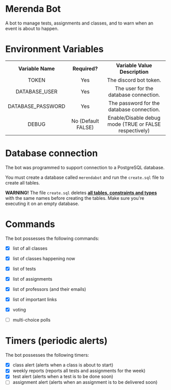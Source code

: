 # Merenda Bot
A bot to manage tests, assignments and classes,
and to warn when an event is about to happen.

# Environment Variables

<table>
    <tr>
        <th>Variable Name</th>
        <th>Required?</th>
        <th>Variable Value Description</th>
    </tr>
    <tr style="text-align: center;">
        <td>TOKEN</td>
        <td>Yes</td>
        <td>The discord bot token.</td>
    </tr>
    <tr style="text-align: center;">
        <td>DATABASE_USER</td>
        <td>Yes</td>
        <td>The user for the database connection.</td>
    </tr>
    <tr style="text-align: center;">
        <td>DATABASE_PASSWORD</td>
        <td>Yes</td>
        <td>The password for the database connection.</td>
    </tr>
    <tr style="text-align: center;">
        <td>DEBUG</td>
        <td>No (Default FALSE)</td>
        <td>Enable/Disable debug mode (TRUE or FALSE respectively)</td>
    </tr>
</table>

# Database connection
The bot was programmed to support connection to a PostgreSQL database.

You must create a database called `merendabot` and run the `create.sql` file to create all tables.

**WARNING!** The file `create.sql` deletes **<u>all tables, constraints and types</u>** with the same names before creating the tables.
Make sure you're executing it on an empty database.


# Commands

The bot possesses the following commands:
- [x] list of all classes
- [x] list of classes happening now
- [x] list of tests
- [x] list of assignments
- [x] list of professors (and their emails)
- [x] list of important links
- [x] voting
- [ ] multi-choice polls


# Timers (periodic alerts)

The bot possesses the following timers:
- [x] class alert (alerts when a class is about to start)
- [x] weekly reports (reports all tests and assignments for the week)
- [x] test alert (alerts when a test is to be done soon)
- [ ] assignment alert (alerts when an assignment is to be delivered soon)
